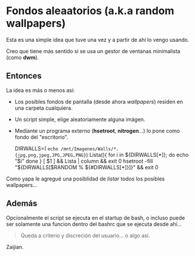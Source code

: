 # Fondos aleaatorios (a.k.a random wallpapers)

Esta es una simple idea que tuve una vez y a partir de ahí lo vengo usando.

Creo que tiene más sentido si se usa un gestor de ventanas minimalista (como __dwm__).

## Entonces

La idea es más o menos así: 

* Los posibles fondos de pantalla (desde ahora _wallpapers_) residen en una carpeta cualquiera.
* Un script simple, elige aleatoriamente alguna imágen.
* Mediante un programa externo (__hsetroot__, __nitrogen__...) lo pone como fondo del "escritorio".



    DIRWALLS=( `echo /mnt/Imagenes/Walls/*.{jpg,png,jpeg,JPG,JPEG,PNG}`)
    Lista(){
        for i in ${DIRWALLS[*]}; do
            echo "$i"
        done
    }
    [ $1 ] && Lista | column && exit 0
    hsetroot -fill "${DIRWALLS[$RANDOM % ${#DIRWALLS[*]}]}" &&
    exit 0




Como yapa le agregué una posiblidad de _listar_ todos los posibles wallpapers...

## Además

Opcionalmente el script se ejecuta en el startup de bash, o incluso puede ser solamente una funcion dentro del bashrc que se ejecuta desde ahí...

> Queda a criterio y discreción del usuario... o algo así.

Zaijian.
